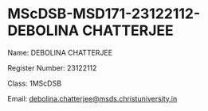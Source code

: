 # MScDSB-MSD171-23122112-DEBOLINA CHATTERJEE

Name: DEBOLINA CHATTERJEE

Register Number: 23122112

Class: 1MScDSB

Email: debolina.chatterjee@msds.christuniversity.in
